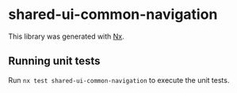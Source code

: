 # shared-ui-common-navigation

This library was generated with [Nx](https://nx.dev).

## Running unit tests

Run `nx test shared-ui-common-navigation` to execute the unit tests.
